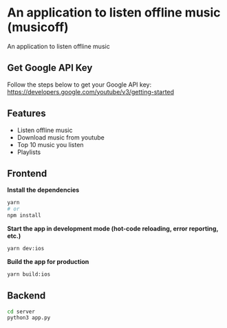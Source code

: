 # An application to listen offline music (musicoff)

An application to listen offline music

## Get Google API Key

Follow the steps below to get your Google API key: https://developers.google.com/youtube/v3/getting-started

## Features

- Listen offline music
- Download music from youtube
- Top 10 music you listen
- Playlists

## Frontend

**Install the dependencies**

```bash
yarn
# or
npm install
```

**Start the app in development mode (hot-code reloading, error reporting, etc.)**

```bash
yarn dev:ios
```

**Build the app for production**

```bash
yarn build:ios
```

## Backend

```bash
cd server
python3 app.py
```
